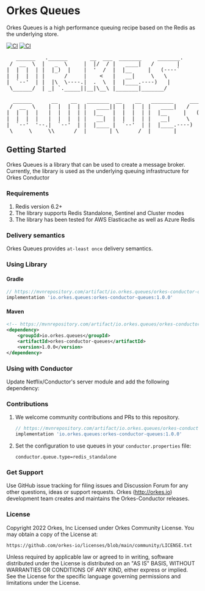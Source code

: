# Orkes Queues
Orkes Queues is a high performance queuing recipe based on the Redis as the underlying store.  

[![CI](https://github.com/orkes-io/orkes-queues/actions/workflows/ci.yaml/badge.svg)](https://github.com/orkes-io/orkes-queues/actions/workflows/ci.yml)
[![CI](https://img.shields.io/badge/license-orkes%20community%20license-green)](https://github.com/orkes-io/licenses/blob/main/community/LICENSE.txt)

<pre>
   ______   .______       __  ___  _______     _______.
 /  __  \  |   _  \     |  |/  / |   ____|   /       |
|  |  |  | |  |_)  |    |  '  /  |  |__     |   (----`
|  |  |  | |      /     |    <   |   __|     \   \    
|  `--'  | |  |\  \----.|  .  \  |  |____.----)   |   
 \______/  | _| `._____||__|\__\ |_______|_______/    
                                                      
  ______      __    __   _______  __    __   _______     _______.
 /  __  \    |  |  |  | |   ____||  |  |  | |   ____|   /       |
|  |  |  |   |  |  |  | |  |__   |  |  |  | |  |__     |   (----`
|  |  |  |   |  |  |  | |   __|  |  |  |  | |   __|     \   \    
|  `--'  '--.|  `--'  | |  |____ |  `--'  | |  |____.----)   |   
 \_____\_____\\______/  |_______| \______/  |_______|_______/    
</pre>

## Getting Started
Orkes Queues is a library that can be used to create a message broker.  Currently, the library is used as the underlying
queuing infrastructure for Orkes Conductor

### Requirements
1. Redis version 6.2+
2. The library supports Redis Standalone, Sentinel and Cluster modes
3. The library has been tested for AWS Elasticache as well as Azure Redis

### Delivery semantics
Orkes Queues provides `at-least once` delivery semantics.

### Using Library

#### Gradle

```groovy
// https://mvnrepository.com/artifact/io.orkes.queues/orkes-conductor-queues
implementation 'io.orkes.queues:orkes-conductor-queues:1.0.0'
```

#### Maven
```xml
<!-- https://mvnrepository.com/artifact/io.orkes.queues/orkes-conductor-queues -->
<dependency>
    <groupId>io.orkes.queues</groupId>
    <artifactId>orkes-conductor-queues</artifactId>
    <version>1.0.0</version>
</dependency>
```

### Using with Conductor
Update Netflix/Conductor's server module and add the following dependency:

### Contributions
1. We welcome community contributions and PRs to this repository.
    ```groovy
    // https://mvnrepository.com/artifact/io.orkes.queues/orkes-conductor-queues
    implementation 'io.orkes.queues:orkes-conductor-queues:1.0.0'
    ```
2. Set the configuration to use queues in your `conductor.properties` file:
    ```properties
    conductor.queue.type=redis_standalone
    ```

### Get Support 
Use GitHub issue tracking for filing issues and Discussion Forum for any other questions, ideas or support requests.
Orkes (http://orkes.io) development team creates and maintains the Orkes-Conductor releases.

### License
Copyright 2022 Orkes, Inc
Licensed under Orkes Community License.  You may obtain a copy of the License at:
```
https://github.com/orkes-io/licenses/blob/main/community/LICENSE.txt
```
Unless required by applicable law or agreed to in writing, software distributed under the License is distributed on an "AS IS" BASIS, WITHOUT WARRANTIES OR CONDITIONS OF ANY KIND, either express or implied. See the License for the specific language governing permissions and limitations under the License.